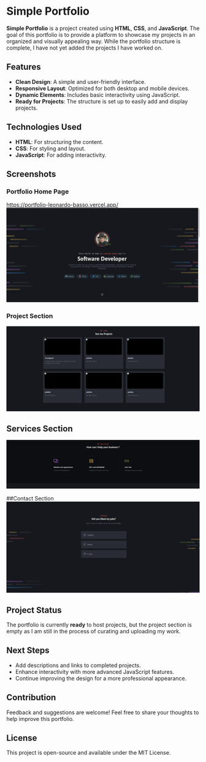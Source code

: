 # Simple Portfolio

**Simple Portfolio** is a project created using **HTML**, **CSS**, and **JavaScript**. The goal of this portfolio is to provide a platform to showcase my projects in an organized and visually appealing way. While the portfolio structure is complete, I have not yet added the projects I have worked on.

## Features
- **Clean Design**: A simple and user-friendly interface.
- **Responsive Layout**: Optimized for both desktop and mobile devices.
- **Dynamic Elements**: Includes basic interactivity using JavaScript.
- **Ready for Projects**: The structure is set up to easily add and display projects.

## Technologies Used
- **HTML**: For structuring the content.
- **CSS**: For styling and layout.
- **JavaScript**: For adding interactivity.

## Screenshots

### Portfolio Home Page
https://portfolio-leonardo-basso.vercel.app/
![Portfolio Home Page](screenshots/page-1.png)

### Project Section
![Project Section](screenshots/page-2.png)

## Services Section
![Services Section](screenshots/page-3.png)

##Contact Section
![Contact Section](screenshots/page-4.png)



## Project Status
The portfolio is currently **ready** to host projects, but the project section is empty as I am still in the process of curating and uploading my work.

## Next Steps
- Add descriptions and links to completed projects.
- Enhance interactivity with more advanced JavaScript features.
- Continue improving the design for a more professional appearance.

## Contribution
Feedback and suggestions are welcome! Feel free to share your thoughts to help improve this portfolio.

## License
This project is open-source and available under the MIT License.
